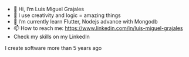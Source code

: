 - 👋 Hi, I’m Luis Miguel Grajales
- 👀 I use creativity and logic = amazing things
- 🌱 I’m currently learn Flutter, Nodejs advance with Mongodb
- 📫 How to reach me: https://www.linkedin.com/in/luis-miguel-grajales 
- Check my skills on my LinkedIn

I create software more than 5 years ago
